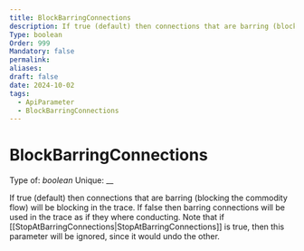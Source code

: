 ```yaml
---
title: BlockBarringConnections
description: If true (default) then connections that are barring (blocking the commodity flow) will be blocking in the trace. If false then barring connections will be used in the trace as if they where conducting. Note that if [[StopAtBarringConnections|StopAtBarringConnections]] is true, then this parameter will be ignored, since it would undo the other.
Type: boolean
Order: 999
Mandatory: false
permalink: 
aliases: 
draft: false
date: 2024-10-02
tags:
  - ApiParameter
  - BlockBarringConnections
---
```

# BlockBarringConnections

Type of: _boolean_
Unique: __

If true (default) then connections that are barring (blocking the commodity flow) will be blocking in the trace. If false then barring connections will be used in the trace as if they where conducting. Note that if [[StopAtBarringConnections|StopAtBarringConnections]] is true, then this parameter will be ignored, since it would undo the other.
